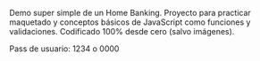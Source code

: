 Demo super simple de un Home Banking. Proyecto para practicar maquetado y conceptos
básicos de JavaScript como funciones y validaciones.
Codificado 100% desde cero (salvo imágenes).

Pass de usuario: 1234 o 0000
